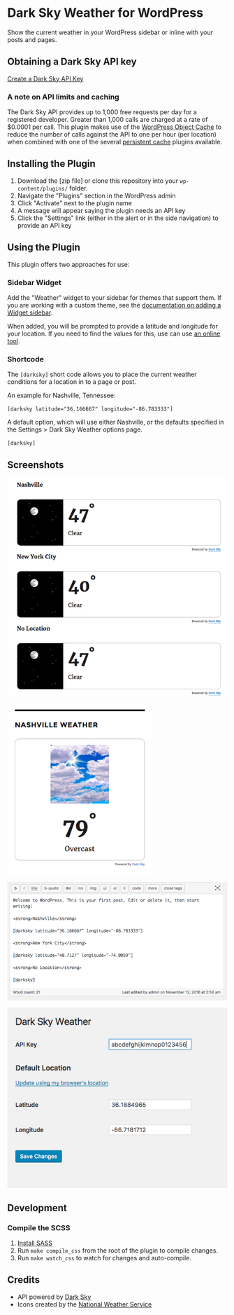 # Dark Sky Weather for WordPress

Show the current weather in your WordPress sidebar or inline with your posts and pages.

## Obtaining a Dark Sky API key

[Create a Dark Sky API Key](https://darksky.net/dev/register)

### A note on API limits and caching

The Dark Sky API provides up to 1,000 free requests per day for a registered developer. Greater than 1,000 calls are charged at a rate of $0.0001 per call. This plugin makes use of the [WordPress Object Cache](https://codex.wordpress.org/Class_Reference/WP_Object_Cache) to reduce the number of calls against the API to one per hour (per location) when combined with one of the several [persistent cache](https://codex.wordpress.org/Class_Reference/WP_Object_Cache#Persistent_Caching) plugins available.

## Installing the Plugin

1. Download the [zip file] or clone this repository into your `wp-content/plugins/` folder.
2. Navigate the "Plugins" section in the WordPress admin
3. Click "Activate" next to the plugin name
4. A message will appear saying the plugin needs an API key
5. Click the "Settings" link (either in the alert or in the side navigation) to provide an API key

## Using the Plugin

This plugin offers two approaches for use:

### Sidebar Widget

Add the "Weather" widget to your sidebar for themes that support them. If you are working with a custom theme, see the [documentation on adding a Widget sidebar](https://codex.wordpress.org/Widgetizing_Themes).

When added, you will be prompted to provide a latitude and longitude for your location. If you need to find the values for this, use can use [an online tool](http://www.latlong.net/).

### Shortcode

The `[darksky]` short code allows you to place the current weather conditions for a location in to a page or post.

An example for Nashville, Tennessee:

```
[darksky latitude="36.166667" longitude="-86.783333"]
```

A default option, which will use either Nashville, or the defaults specified in the Settings > Dark Sky Weather options page.

```
[darksky]
```

## Screenshots

![Post Screenshot](assets/screenshots/post.png)

![Widget Screenshot](assets/screenshots/widget.png)

![Shortcode Screenshot](assets/screenshots/shortcode.png)

![Settings Screenshot](assets/screenshots/settings.png)

## Development

### Compile the SCSS

1. [Install SASS](http://sass-lang.com/install)
2. Run `make compile_css` from the root of the plugin to compile changes.
3. Run `make watch_css` to watch for changes and auto-compile.

## Credits

- API powered by <a href="https://darksky.net/">Dark Sky</a>
- Icons created by the <a href="http://www.weather.gov/">National Weather Service</a>
